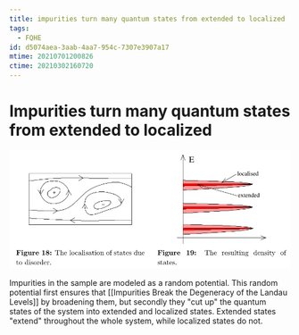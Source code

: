 ```yaml
---
title: impurities turn many quantum states from extended to localized
tags:
  - FQHE
id: d5074aea-3aab-4aa7-954c-7307e3907a17
mtime: 20210701200826
ctime: 20210302160720
---
```


# Impurities turn many quantum states from extended to localized

![](./media/breakdegen.png)

Impurities in the sample are modeled as a random potential. This random potential first ensures that [[Impurities Break the Degeneracy of the Landau Levels]] by broadening them, but secondly they "cut up" the quantum states of the system into extended and localized states. Extended states "extend" throughout the whole system, while localized states do not.
